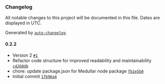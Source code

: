 ### Changelog

All notable changes to this project will be documented in this file. Dates are displayed in UTC.

Generated by [`auto-changelog`](https://github.com/CookPete/auto-changelog).

#### 0.2.2

- Version 2 [`#1`](https://github.com/medullar/n8n-node/pull/1)
- Refactor code structure for improved readability and maintainability [`c4268db`](https://github.com/medullar/n8n-node/commit/c4268dbe7b67b4c94ac2abd33be5f6ba7d01226a)
- chore: update package.json for Medullar node package [`fb1e5b0`](https://github.com/medullar/n8n-node/commit/fb1e5b021ab2ea96fb21f2a21ee90c5ef555e6fe)
- Initial commit [`1fb96a4`](https://github.com/medullar/n8n-node/commit/1fb96a4a9e93de5145b89580328095789d28cad1)
